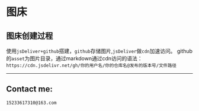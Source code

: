 图床
==================
图床创建过程
------------------------------------
使用`jsDeliver+github`搭建，`github`存储图片,`jsDeliver`做`cdn`加速访问。
github的`asset`为图片目录，通过markdown通过cdn访问的语法：
```https://cdn.jsdelivr.net/gh/你的用户名/你的仓库名@发布的版本号/文件路径```

---------------------

Contact me:
----------------
```15233617310@163.com```
